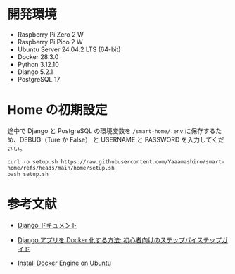 # 開発環境

- Raspberry Pi Zero 2 W
- Raspberry Pi Pico 2 W
- Ubuntu Server 24.04.2 LTS (64-bit)
- Docker 28.3.0
- Python 3.12.10
- Django 5.2.1
- PostgreSQL 17

# Home の初期設定

途中で Django と PostgreSQL の環境変数を `/smart-home/.env` に保存するため、DEBUG（Ture か False） と USERNAME と PASSWORD を入力してください。

```
curl -o setup.sh https://raw.githubusercontent.com/Yaaamashiro/smart-home/refs/heads/main/home/setup.sh
bash setup.sh
```

# 参考文献

- [Django ドキュメント](https://docs.djangoproject.com/ja/5.2/ "Django ドキュメント | Django document")

- [Django アプリを Docker 化する方法: 初心者向けのステップバイステップガイド](https://www.docker.com/ja-jp/blog/how-to-dockerize-django-app/ "アプリを Docker 化する方法: 初心者向けのステップバイステップガイド | Docker")

- [Install Docker Engine on Ubuntu](https://docs.docker.com/engine/install/ubuntu/ "Ubuntu | Docker Docs")
